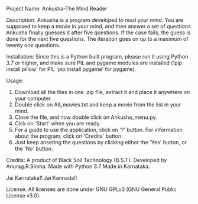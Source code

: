 Project Name:
  Ankusha-The Mind Reader
  
Description:
  Ankusha is a program developed to read your mind. You are supposed to keep a movie in your mind, and then answer a set of questions. Ankusha finally guesses it after five questions. If the case fails, the guess is done for the next five questions. The iteration goes on up to a maximum of twenty one questions.
  
Installation:
  Since this is a Python built program, please run it using Python 3.7 or higher, and make sure PIL and pygame modules are installed ('pip install pillow' for PIL 'pip install pygame' for pygame).
  
Usage:
  1. Download all the files in one .zip file, extract it and place it anywhere on your computer.
  2. Double click on All_movies.txt and keep a movie from the list in your mind.
  3. Close the file, and now double click on Ankusha_menu.py.
  4. Clck on 'Start' when you are ready.
  5. For a guide to use the application, click on '?' button. For information about the program, click on 'Credits' button.
  6. Just keep ansering the questions by clicking either the 'Yes' button, or the 'No' button.

Credits:
  A product of Black Soil Technology (B.S.T).
  Developed by Anurag.R.Simha.
  Made with Python 3.7
  Made in Karnataka.
  
  Jai Karnataka!!
  Jai Kannada!!
  
License:
  All licenses are done under GNU GPLv3 (GNU General Public License v3.0).
